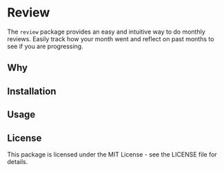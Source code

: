 # Review

The `review` package provides an easy and intuitive way to do monthly reviews. Easily track how your month went and reflect on past months to see if you are progressing.

## Why

## Installation

## Usage

## License

This package is licensed under the MIT License - see the LICENSE file for details.